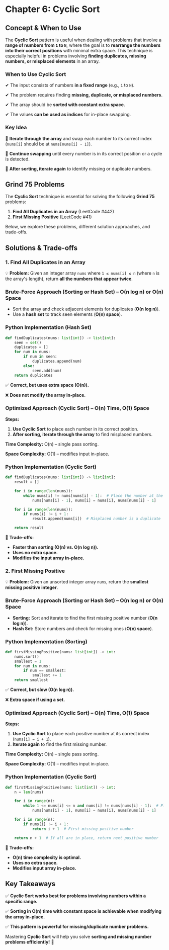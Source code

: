 # **Chapter 6: Cyclic Sort**

## **Concept & When to Use**

The **Cyclic Sort** pattern is useful when dealing with problems that involve a **range of numbers from `1` to `N`**, where the goal is to **rearrange the numbers into their correct positions** with minimal extra space. This technique is especially helpful in problems involving **finding duplicates, missing numbers, or misplaced elements** in an array.

### **When to Use Cyclic Sort**

✔ The input consists of numbers **in a fixed range** (e.g., `1` to `N`).

✔ The problem requires finding **missing, duplicate, or misplaced numbers**.

✔ The array should be **sorted with constant extra space**.

✔ The values **can be used as indices** for in-place swapping.

### **Key Idea**

🔹 **Iterate through the array** and swap each number to its correct index (`nums[i]` should be at `nums[nums[i] - 1]`).

🔹 **Continue swapping** until every number is in its correct position or a cycle is detected.

🔹 **After sorting, iterate again** to identify missing or duplicate numbers.

## **Grind 75 Problems**

The **Cyclic Sort** technique is essential for solving the following **Grind 75** problems:

1. **Find All Duplicates in an Array** (LeetCode #442)
2. **First Missing Positive** (LeetCode #41)

Below, we explore these problems, different solution approaches, and trade-offs.

## **Solutions & Trade-offs**

### **1. Find All Duplicates in an Array**

💡 **Problem:** Given an integer array `nums` where `1 ≤ nums[i] ≤ n` (where `n` is the array's length), return **all the numbers that appear twice**.

### **Brute-Force Approach (Sorting or Hash Set) – O(n log n) or O(n) Space**

- Sort the array and check adjacent elements for duplicates (**O(n log n)**).
- Use a **hash set** to track seen elements (**O(n) space**).

### **Python Implementation (Hash Set)**

```python
def findDuplicates(nums: list[int]) -> list[int]:
    seen = set()
    duplicates = []
    for num in nums:
        if num in seen:
            duplicates.append(num)
        else:
            seen.add(num)
    return duplicates
```

✅ **Correct, but uses extra space (O(n)).**

❌ **Does not modify the array in-place.**

### **Optimized Approach (Cyclic Sort) – O(n) Time, O(1) Space**

**Steps:**

1. **Use Cyclic Sort** to place each number in its correct position.
2. **After sorting, iterate through the array** to find misplaced numbers.

**Time Complexity:** O(n) – single pass sorting.

**Space Complexity:** O(1) – modifies input in-place.

### **Python Implementation (Cyclic Sort)**

```python
def findDuplicates(nums: list[int]) -> list[int]:
    result = []

    for i in range(len(nums)):
        while nums[i] != nums[nums[i] - 1]:  # Place the number at the correct index
            nums[nums[i] - 1], nums[i] = nums[i], nums[nums[i] - 1]

    for i in range(len(nums)):
        if nums[i] != i + 1:
            result.append(nums[i])  # Misplaced number is a duplicate

    return result
```

🚀 **Trade-offs:**

- **Faster than sorting (O(n) vs. O(n log n)).**
- **Uses no extra space.**
- **Modifies the input array in-place.**

### **2. First Missing Positive**

💡 **Problem:** Given an unsorted integer array `nums`, return the **smallest missing positive integer**.

### **Brute-Force Approach (Sorting or Hash Set) – O(n log n) or O(n) Space**

- **Sorting:** Sort and iterate to find the first missing positive number (**O(n log n)**).
- **Hash Set:** Store numbers and check for missing ones (**O(n) space**).

### **Python Implementation (Sorting)**

```python
def firstMissingPositive(nums: list[int]) -> int:
    nums.sort()
    smallest = 1
    for num in nums:
        if num == smallest:
            smallest += 1
    return smallest
```

✅ **Correct, but slow (O(n log n)).**

❌ **Extra space if using a set.**

### **Optimized Approach (Cyclic Sort) – O(n) Time, O(1) Space**

**Steps:**

1. **Use Cyclic Sort** to place each positive number at its correct index (`nums[i] = i + 1`).
2. **Iterate again** to find the first missing number.

**Time Complexity:** O(n) – single pass sorting.

**Space Complexity:** O(1) – modifies input in-place.

### **Python Implementation (Cyclic Sort)**

```python
def firstMissingPositive(nums: list[int]) -> int:
    n = len(nums)

    for i in range(n):
        while 1 <= nums[i] <= n and nums[i] != nums[nums[i] - 1]:  # Place numbers in correct index
            nums[nums[i] - 1], nums[i] = nums[i], nums[nums[i] - 1]

    for i in range(n):
        if nums[i] != i + 1:
            return i + 1  # First missing positive number

    return n + 1  # If all are in place, return next positive number
```

🚀 **Trade-offs:**

- **O(n) time complexity is optimal.**
- **Uses no extra space.**
- **Modifies input array in-place.**

## **Key Takeaways**

✅ **Cyclic Sort works best for problems involving numbers within a specific range.**

✅ **Sorting in O(n) time with constant space is achievable when modifying the array in-place.**

✅ **This pattern is powerful for missing/duplicate number problems.**

Mastering **Cyclic Sort** will help you solve **sorting and missing number problems efficiently!** 🚀
